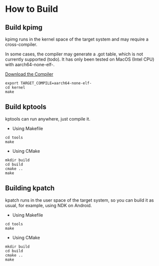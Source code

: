 # How to Build

## Build kpimg

kpimg runs in the kernel space of the target system and may require a cross-compiler.

In some cases, the compiler may generate a .got table, which is not currently supported (todo).
It has only been tested on MacOS (Intel CPU) with aarch64-none-elf-.

[Download the Compiler](https://developer.arm.com/downloads/-/arm-gnu-toolchain-downloads)

```shell
export TARGET_COMPILE=aarch64-none-elf-
cd kernel
make
```

## Build kptools

kptools can run anywhere, just compile it.

- Using Makefile

```shell
cd tools
make
```

- Using CMake

```shell
mkdir build
cd build
cmake ..
make
```

## Building kpatch

kpatch runs in the user space of the target system, so you can build it as usual, for example, using NDK on Android.

- Using Makefile

```shell
cd tools
make
```

- Using CMake

```shell
mkdir build
cd build
cmake ..
make
```
